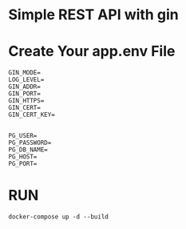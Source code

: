 # Simple REST API with gin


# Create Your app.env File


```
GIN_MODE=
LOG_LEVEL=
GIN_ADDR=
GIN_PORT=
GIN_HTTPS=
GIN_CERT=
GIN_CERT_KEY=


PG_USER=
PG_PASSWORD=
PG_DB_NAME=
PG_HOST=
PG_PORT=
```

# RUN

```
docker-compose up -d --build
```